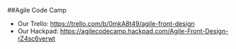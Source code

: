 ##Agile Code Camp
 - Our Trello:  https://trello.com/b/0mkA8t49/agile-front-design
 - Our Hackpad: https://agilecodecamp.hackpad.com/Agile-Front-Design-rZ4sc6verwt
